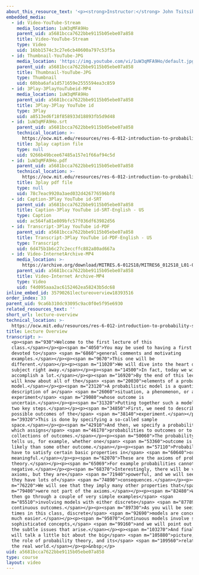```yaml
---
about_this_resource_text: '<p><strong>Instructor:</strong> John Tsitsiklis</p>'
embedded_media:
  - id: Video-YouTube-Stream
    media_location: 1uW3qMFA9Ho
    parent_uid: a5681bcca7622bbe9115b05ebe07a858
    title: Video-YouTube-Stream
    type: Video
    uid: 16bb1574c3c27e6cb40600a797c53f5a
  - id: Thumbnail-YouTube-JPG
    media_location: 'https://img.youtube.com/vi/1uW3qMFA9Ho/default.jpg'
    parent_uid: a5681bcca7622bbe9115b05ebe07a858
    title: Thumbnail-YouTube-JPG
    type: Thumbnail
    uid: 60bba6afa1d571659e2555594ea3c859
  - id: 3Play-3PlayYouTubeid-MP4
    media_location: 1uW3qMFA9Ho
    parent_uid: a5681bcca7622bbe9115b05ebe07a858
    title: 3Play-3Play YouTube id
    type: 3Play
    uid: a8513ed6f18f858933d18893fb5d9d48
  - id: 1uW3qMFA9Ho.srt
    parent_uid: a5681bcca7622bbe9115b05ebe07a858
    technical_location: >-
      https://ocw.mit.edu/resources/res-6-012-introduction-to-probability-spring-2018/part-i-the-fundamentals/lecture-overview/1uW3qMFA9Ho.srt
    title: 3play caption file
    type: null
    uid: 9266b49bcee67485a157e1f66af94c5d
  - id: 1uW3qMFA9Ho.pdf
    parent_uid: a5681bcca7622bbe9115b05ebe07a858
    technical_location: >-
      https://ocw.mit.edu/resources/res-6-012-introduction-to-probability-spring-2018/part-i-the-fundamentals/lecture-overview/1uW3qMFA9Ho.pdf
    title: 3play pdf file
    type: null
    uid: 78c7eac9920a3aed032d426776596bf8
  - id: Caption-3Play YouTube id-SRT
    parent_uid: a5681bcca7622bbe9115b05ebe07a858
    title: Caption-3Play YouTube id-SRT-English - US
    type: Caption
    uid: ac564fa81e809bfc57f036df63982d56
  - id: Transcript-3Play YouTube id-PDF
    parent_uid: a5681bcca7622bbe9115b05ebe07a858
    title: Transcript-3Play YouTube id-PDF-English - US
    type: Transcript
    uid: 6d475b1b6c27c2eccffc882a80ad667a
  - id: Video-InternetArchive-MP4
    media_location: >-
      https://archive.org/download/MITRES.6-012S18/MITRES6_012S18_L01-01_300k.mp4
    parent_uid: a5681bcca7622bbe9115b05ebe07a858
    title: Video-Internet Archive-MP4
    type: Video
    uid: f4d095aaa2ac6152462ea58243b5dc68
inline_embed_id: 35790261lectureoverview18393516
order_index: 33
parent_uid: 9ca6b310dc93095c9ac0f0e5f95e6930
related_resources_text: ''
short_url: lecture-overview
technical_location: >-
  https://ocw.mit.edu/resources/res-6-012-introduction-to-probability-spring-2018/part-i-the-fundamentals/lecture-overview
title: Lecture Overview
transcript: >-
  <p><span m="930">Welcome to the first lecture of this
  class.</span></p><p><span m="4050">You may be used to having a first lecture
  devoted to</span> <span m="6860">general comments and motivating
  examples.</span></p><p><span m="9670">This one will be
  different.</span></p><p><span m="11020">We will dive into the heart of the
  subject right away.</span></p><p><span m="14500">In fact, today we will
  accomplish a lot.</span></p><p><span m="16920">By the end of this lecture, you
  will know about all of the</span> <span m="20030">elements of a probabilistic
  model.</span></p><p><span m="23120">A probabilistic model is a quantitative
  description of a</span> <span m="26060">situation, a phenomenon, or an
  experiment</span> <span m="29080">whose outcome is
  uncertain.</span></p><p><span m="31320">Putting together such a model involves
  two key steps.</span></p><p><span m="34850">First, we need to describe the
  possible outcomes of the</span> <span m="38140">experiment.</span></p><p><span
  m="39320">This is done by specifying a so-called sample
  space.</span></p><p><span m="42910">And then, we specify a probability law,
  which assigns</span> <span m="46170">probabilities to outcomes or to
  collections of outcomes.</span></p><p><span m="50060">The probability law
  tells us, for example, whether one</span> <span m="53360">outcome is much more
  likely than some other outcome.</span></p><p><span m="57110">Probabilities
  have to satisfy certain basic properties in</span> <span m="60640">order to be
  meaningful.</span></p><p><span m="62070">These are the axioms of probability
  theory.</span></p><p><span m="65069">For example probabilities cannot be
  negative.</span></p><p><span m="68370">Interestingly, there will be very few
  axioms, but they are</span> <span m="71940">powerful, and we will see that
  they have lots of</span> <span m="74890">consequences.</span></p><p><span
  m="76220">We will see that they imply many other properties that</span> <span
  m="79400">were not part of the axioms.</span></p><p><span m="82480">We will
  then go through a couple of very simple examples</span> <span
  m="85510">involving models with either discrete</span> <span m="87789">or
  continuous outcomes.</span></p><p><span m="89730">As you will be seeing many
  times in this class, discrete</span> <span m="92690">models are conceptually
  much easier.</span></p><p><span m="95070">Continuous models involve some more
  sophisticated concepts,</span> <span m="99160">and we will point out some of
  the subtle issues that arise.</span></p><p><span m="103270">And finally, we
  will talk a little bit about the big</span> <span m="105880">picture, about
  the role of probability theory, and its</span> <span m="109560">relation with
  the real world.</span></p><p>&nbsp;</p>
uid: a5681bcca7622bbe9115b05ebe07a858
type: course
layout: video
---
```

